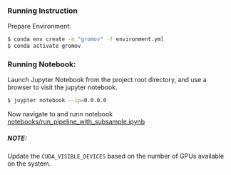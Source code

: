 ### Running Instruction

Prepare Environment:
```bash
$ conda env create -n "gromov" -f environment.yml
$ conda activate gromov
```

### Running Notebook:

Launch Jupyter Notebook from the project root directory, and use a browser to visit the jupyter notebook.

```bash
$ juypter notebook --ip=0.0.0.0
```


Now navigate to and runn notebook [notebooks/run_pipeline_with_subsample.ipynb](notebooks/run_pipeline_with_subsample.ipynb)

##### NOTE:
Update the `CUDA_VISIBLE_DEVICES` based on the number of GPUs available on the system.
